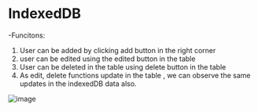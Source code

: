 # IndexedDB
-Funcitons:
1) User can be added by clicking add button in the right corner
2) user can be edited using the edited button in the table
3) User can be deleted in the table using delete button in the table
4) As edit, delete functions update in the table , we can observe the same updates in the indexedDB data also.
   

![image](https://github.com/kritibagga/IndexedDB/assets/72100314/deee8c07-678e-4ff6-8c2d-54d50376e6b7)
